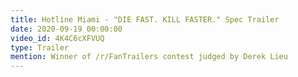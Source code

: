 ```yaml
---
title: Hotline Miami - "DIE FAST. KILL FASTER." Spec Trailer
date: 2020-09-19 00:00:00
video_id: 4K4C6cXFVUQ
type: Trailer
mention: Winner of /r/FanTrailers contest judged by Derek Lieu
---
```

